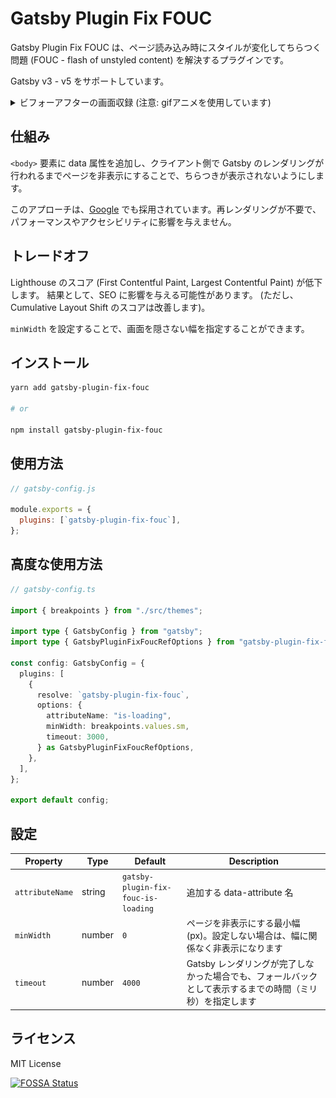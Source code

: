 # Gatsby Plugin Fix FOUC

Gatsby Plugin Fix FOUC は、ページ読み込み時にスタイルが変化してちらつく問題 (FOUC - flash of unstyled content) を解決するプラグインです。

Gatsby v3 - v5 をサポートしています。

<details>

<summary>ビフォーアフターの画面収録 (注意: gifアニメを使用しています)</summary>

| ビフォー                                                                                | アフター                                                                                                                                  |
| --------------------------------------------------------------------------------------- | ----------------------------------------------------------------------------------------------------------------------------------------- |
| ![崩れたスタイルが一瞬表示されている画面](/docs/readme-images/without-plugin-movie.gif) | ![Gatsby のレンダリングが行われるまでページを隠すことで、崩れたスタイルが表示されていない画面](/docs/readme-images/with-plugin-movie.gif) |

</details>

## 仕組み

`<body>` 要素に data 属性を追加し、クライアント側で Gatsby のレンダリングが行われるまでページを非表示にすることで、ちらつきが表示されないようにします。

このアプローチは、[Google](https://developers.google.com/optimize/) でも採用されています。再レンダリングが不要で、パフォーマンスやアクセシビリティに影響を与えません。

## トレードオフ

Lighthouse のスコア (First Contentful Paint, Largest Contentful Paint) が低下します。 結果として、SEO に影響を与える可能性があります。 (ただし、Cumulative Layout Shift のスコアは改善します)。

`minWidth` を設定することで、画面を隠さない幅を指定することができます。

## インストール

```bash
yarn add gatsby-plugin-fix-fouc

# or

npm install gatsby-plugin-fix-fouc
```

## 使用方法

```js
// gatsby-config.js

module.exports = {
  plugins: [`gatsby-plugin-fix-fouc`],
};
```

## 高度な使用方法

```ts
// gatsby-config.ts

import { breakpoints } from "./src/themes";

import type { GatsbyConfig } from "gatsby";
import type { GatsbyPluginFixFoucRefOptions } from "gatsby-plugin-fix-fouc";

const config: GatsbyConfig = {
  plugins: [
    {
      resolve: `gatsby-plugin-fix-fouc`,
      options: {
        attributeName: "is-loading",
        minWidth: breakpoints.values.sm,
        timeout: 3000,
      } as GatsbyPluginFixFoucRefOptions,
    },
  ],
};

export default config;
```

## 設定

| Property        | Type   | Default                             | Description                                                                                               |
| --------------- | ------ | ----------------------------------- | --------------------------------------------------------------------------------------------------------- |
| `attributeName` | string | `gatsby-plugin-fix-fouc-is-loading` | 追加する data-attribute 名                                                                                |
| `minWidth`      | number | `0`                                 | ページを非表示にする最小幅 (px)。設定しない場合は、幅に関係なく非表示になります                           |
| `timeout`       | number | `4000`                              | Gatsby レンダリングが完了しなかった場合でも、フォールバックとして表示するまでの時間（ミリ秒）を指定します |

## ライセンス

MIT License

[![FOSSA Status](https://app.fossa.com/api/projects/git%2Bgithub.com%2Fbicstone%2Fgatsby-plugin-fix-fouc.svg?type=large)](https://app.fossa.com/projects/git%2Bgithub.com%2Fbicstone%2Fgatsby-plugin-fix-fouc?ref=badge_large)
